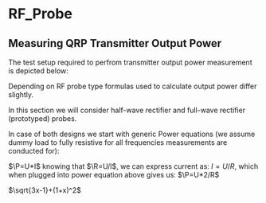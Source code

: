# RF_Probe



## Measuring QRP Transmitter Output Power  

The test setup required to perfrom transmitter output power measurement is depicted below:

Depending on RF probe type formulas used to calculate output power differ slightly.

In this section we will consider half-wave rectifier and full-wave rectifier (prototyped) probes.

In case of both designs we start with generic Power equations (we assume dummy load to fully resistive for 
all frequencies measurements are conducted for):

$\P=U*I$
knowing that $\R=U/I$, we can express current as: $I=U/R$, which when plugged into power equation above
gives us:
$\P=U*2/R$

$\sqrt{3x-1}+(1+x)^2$